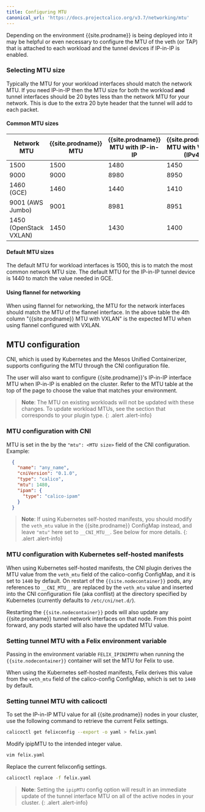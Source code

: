 ```yaml
---
title: Configuring MTU
canonical_url: 'https://docs.projectcalico.org/v3.7/networking/mtu'
---
```


Depending on the environment {{site.prodname}} is being deployed into it may be
helpful or even necessary to configure the MTU of the veth (or TAP) that is
attached to each workload and the tunnel devices if IP-in-IP is enabled.

### Selecting MTU size

Typically the MTU for your workload interfaces should match the network MTU.
If you need IP-in-IP then the MTU size for both the workload **and** tunnel
interfaces should be 20 bytes less than the network MTU for your network.
This is due to the extra 20 byte header that the tunnel will add to each
packet.

#### Common MTU sizes

| Network MTU | {{site.prodname}} MTU | {{site.prodname}} MTU with IP-in-IP | {{site.prodname}} MTU with VXLAN (IPv4) |
|-------------|------------|--------------------------|------------------------------|
| 1500 | 1500 | 1480 | 1450 |
| 9000 | 9000 | 8980 | 8950 |
| 1460 (GCE) | 1460 | 1440 | 1410 |
| 9001 (AWS Jumbo) | 9001 | 8981 | 8951 |
| 1450 (OpenStack VXLAN) | 1450 | 1430 | 1400 |

#### Default MTU sizes

The default MTU for workload interfaces is 1500, this is to match the most
common network MTU size. The default MTU for the IP-in-IP tunnel device
is 1440 to match the value needed in GCE.

#### Using flannel for networking

When using flannel for networking, the MTU for the network interfaces
should match the MTU of the flannel interface.  In the above table the 4th
column "{{site.prodname}} MTU with VXLAN" is the expected MTU when using flannel
configured with VXLAN.

## MTU configuration

CNI, which is used by Kubernetes and the Mesos Unified Containerizer, supports
configuring the MTU through the CNI configuration file.

The user will also want to configure {{site.prodname}}'s IP-in-IP interface MTU when
IP-in-IP is enabled on the cluster. Refer to the MTU table at the top of the page
to choose the value that matches your environment.

> **Note**: The MTU on existing workloads will not be updated with these changes. To update
workload MTUs, see the section that corresponds to your plugin type.
{: .alert .alert-info}

### MTU configuration with CNI

MTU is set in the by the `"mtu": <MTU size>` field of the CNI configuration. Example:

```json
  {
    "name": "any_name",
    "cniVersion": "0.1.0",
    "type": "calico",
    "mtu": 1480,
    "ipam": {
      "type": "calico-ipam"
    }
  }
```

> **Note**: If using Kubernetes self-hosted manifests, you should modify the
`veth_mtu` value in the {{site.prodname}} ConfigMap instead, and leave `"mtu"` here
set to `__CNI_MTU__`. See below for more details.
{: .alert .alert-info}

### MTU configuration with Kubernetes self-hosted manifests

When using Kubernetes self-hosted manifests, the CNI plugin derives the MTU value
from the `veth_mtu` field of the calico-config ConfigMap, and it is set to `1440`
by default. On restart of the `{{site.nodecontainer}}` pods, any references to
`__CNI_MTU__` are replaced by the `veth_mtu` value and inserted into the CNI
configuration file (aka conflist) at the directory specified by Kubernetes
(currently defaults to `/etc/cni/net.d/`).

Restarting the `{{site.nodecontainer}}` pods will also update any {{site.prodname}}
tunnel network interfaces on that node. From this point forward, any pods
started will also have the updated MTU value.

### Setting tunnel MTU with a Felix environment variable

Passing in the environment variable `FELIX_IPINIPMTU` when running the
`{{site.nodecontainer}}` container will set the MTU for Felix to use.

When using the Kubernetes self-hosted manifests, Felix derives this value from
the `veth_mtu` field of the calico-config ConfigMap, which is set to `1440` by default.

### Setting tunnel MTU with calicoctl

To set the IP-in-IP MTU value for all {{site.prodname}} nodes in your cluster, use the
following command to retrieve the current Felix settings.

```bash
calicoctl get felixconfig --export -o yaml > felix.yaml
```

Modify ipipMTU to the intended integer value.

```bash
vim felix.yaml
```

Replace the current felixconfig settings.

```bash
calicoctl replace -f felix.yaml
```

> **Note**: Setting the `ipipMTU` config option will result in an immediate
> update of the tunnel interface MTU on all of the active nodes in your cluster.
{: .alert .alert-info}
